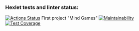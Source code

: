 ### Hexlet tests and linter status:

[![Actions Status](https://github.com/YazykovaDaria/frontend-project-lvl1/workflows/hexlet-check/badge.svg)](https://github.com/YazykovaDaria/frontend-project-lvl1/actions)
First project "Mind Games"
[![Maintainability](https://api.codeclimate.com/v1/badges/bc78c4eef56106c92828/maintainability)](https://codeclimate.com/github/YazykovaDaria/frontend-project-lvl1/maintainability)
[![Test Coverage](https://api.codeclimate.com/v1/badges/bc78c4eef56106c92828/test_coverage)](https://codeclimate.com/github/YazykovaDaria/frontend-project-lvl1/test_coverage)
